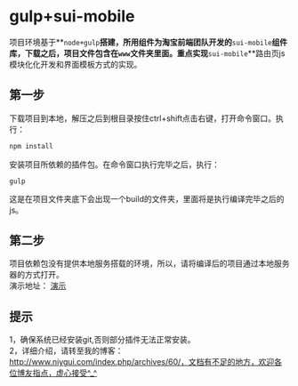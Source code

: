 # gulp+sui-mobile
  项目环境基于**`node+gulp`**搭建，所用组件为淘宝前端团队开发的**`sui-mobile`**组件库，下载之后，项目文件包含在`www`文件夹里面。重点实现**`sui-mobile`**路由页js模块化化开发和界面模板方式的实现。
  
## 第一步
  下载项目到本地，解压之后到根目录按住ctrl+shift点击右键，打开命令窗口。执行：</br>
 ```javascript
 npm install
 ```
 安装项目所依赖的插件包。在命令窗口执行完毕之后，执行：</br>
 ```
 gulp
 ```
  这是在项目文件夹底下会出现一个build的文件夹，里面将是执行编译完毕之后的js。
## 第二步
  项目依赖包没有提供本地服务搭载的环境，所以，请将编译后的项目通过本地服务器的方式打开。</br>
  演示地址：
  [演示](http://www.niygui.com/suiMobile/index.html)
## 提示
  1，确保系统已经安装git,否则部分插件无法正常安装。</br>
  2，详细介绍，请转至我的博客：http://www.niygui.com/index.php/archives/60/，文档有不足的地方，欢迎各位博友指点，虚心接受^_^
